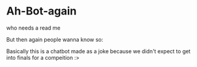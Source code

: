 # Ah-Bot-again
who needs a read me


But then again people wanna know so:

Basically this is a chatbot made as a joke because we didn't expect to get into finals for a compeition :>

